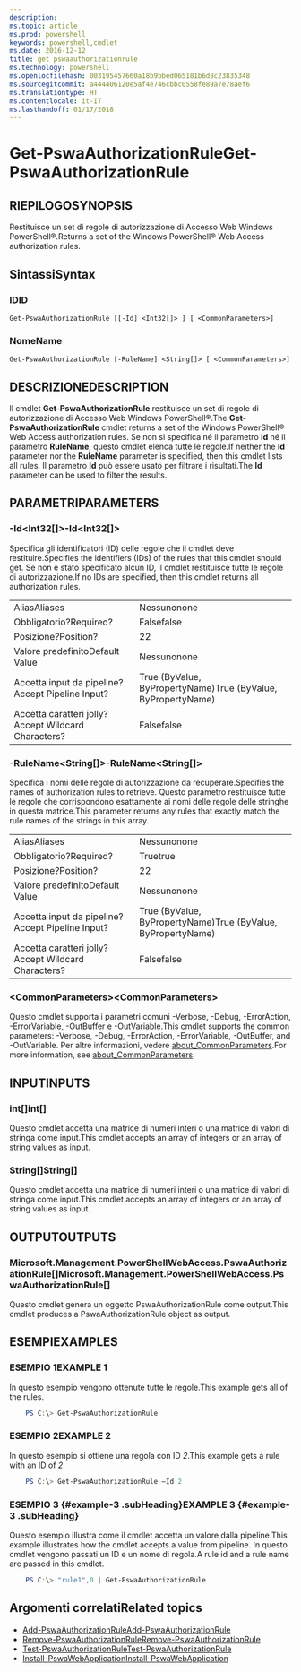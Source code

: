 ```yaml
---
description: 
ms.topic: article
ms.prod: powershell
keywords: powershell,cmdlet
ms.date: 2016-12-12
title: get pswaauthorizationrule
ms.technology: powershell
ms.openlocfilehash: 003195457660a18b9bbed065181b6d8c23835348
ms.sourcegitcommit: a444406120e5af4e746cbbc0558fe89a7e78aef6
ms.translationtype: HT
ms.contentlocale: it-IT
ms.lasthandoff: 01/17/2018
---
```

# <a name="get-pswaauthorizationrule"></a><span data-ttu-id="b8ea0-103">Get-PswaAuthorizationRule</span><span class="sxs-lookup"><span data-stu-id="b8ea0-103">Get-PswaAuthorizationRule</span></span>

## <a name="synopsis"></a><span data-ttu-id="b8ea0-104">RIEPILOGO</span><span class="sxs-lookup"><span data-stu-id="b8ea0-104">SYNOPSIS</span></span>

<span data-ttu-id="b8ea0-105">Restituisce un set di regole di autorizzazione di Accesso Web Windows PowerShell®.</span><span class="sxs-lookup"><span data-stu-id="b8ea0-105">Returns a set of the Windows PowerShell® Web Access authorization rules.</span></span>

## <a name="syntax"></a><span data-ttu-id="b8ea0-106">Sintassi</span><span class="sxs-lookup"><span data-stu-id="b8ea0-106">Syntax</span></span>

### <a name="id"></a><span data-ttu-id="b8ea0-107">ID</span><span class="sxs-lookup"><span data-stu-id="b8ea0-107">ID</span></span>
```
Get-PswaAuthorizationRule [[-Id] <Int32[]> ] [ <CommonParameters>]
```

### <a name="name"></a><span data-ttu-id="b8ea0-108">Nome</span><span class="sxs-lookup"><span data-stu-id="b8ea0-108">Name</span></span>
```
Get-PswaAuthorizationRule [-RuleName] <String[]> [ <CommonParameters>]
```

## <a name="description"></a><span data-ttu-id="b8ea0-109">DESCRIZIONE</span><span class="sxs-lookup"><span data-stu-id="b8ea0-109">DESCRIPTION</span></span>

<span data-ttu-id="b8ea0-110">Il cmdlet **Get-PswaAuthorizationRule** restituisce un set di regole di autorizzazione di Accesso Web Windows PowerShell®.</span><span class="sxs-lookup"><span data-stu-id="b8ea0-110">The **Get-PswaAuthorizationRule** cmdlet returns a set of the Windows PowerShell® Web Access authorization rules.</span></span>
<span data-ttu-id="b8ea0-111">Se non si specifica né il parametro **Id** né il parametro **RuleName**, questo cmdlet elenca tutte le regole.</span><span class="sxs-lookup"><span data-stu-id="b8ea0-111">If neither the **Id** parameter nor the **RuleName** parameter is specified, then this cmdlet lists all rules.</span></span> <span data-ttu-id="b8ea0-112">Il parametro **Id** può essere usato per filtrare i risultati.</span><span class="sxs-lookup"><span data-stu-id="b8ea0-112">The **Id** parameter can be used to filter the results.</span></span>

## <a name="parameters"></a><span data-ttu-id="b8ea0-113">PARAMETRI</span><span class="sxs-lookup"><span data-stu-id="b8ea0-113">PARAMETERS</span></span>

### <a name="-idltint32gt"></a><span data-ttu-id="b8ea0-114">-Id&lt;Int32\[\]&gt;</span><span class="sxs-lookup"><span data-stu-id="b8ea0-114">-Id&lt;Int32\[\]&gt;</span></span>

<span data-ttu-id="b8ea0-115">Specifica gli identificatori (ID) delle regole che il cmdlet deve restituire.</span><span class="sxs-lookup"><span data-stu-id="b8ea0-115">Specifies the identifiers (IDs) of the rules that this cmdlet should get.</span></span> <span data-ttu-id="b8ea0-116">Se non è stato specificato alcun ID, il cmdlet restituisce tutte le regole di autorizzazione.</span><span class="sxs-lookup"><span data-stu-id="b8ea0-116">If no IDs are specified, then this cmdlet returns all authorization rules.</span></span>

|||  
|-|-|
| <span data-ttu-id="b8ea0-117">Alias</span><span class="sxs-lookup"><span data-stu-id="b8ea0-117">Aliases</span></span>                              | <span data-ttu-id="b8ea0-118">Nessuno</span><span class="sxs-lookup"><span data-stu-id="b8ea0-118">none</span></span>                                 |
| <span data-ttu-id="b8ea0-119">Obbligatorio?</span><span class="sxs-lookup"><span data-stu-id="b8ea0-119">Required?</span></span>                            | <span data-ttu-id="b8ea0-120">False</span><span class="sxs-lookup"><span data-stu-id="b8ea0-120">false</span></span>                                |
| <span data-ttu-id="b8ea0-121">Posizione?</span><span class="sxs-lookup"><span data-stu-id="b8ea0-121">Position?</span></span>                            | <span data-ttu-id="b8ea0-122">2</span><span class="sxs-lookup"><span data-stu-id="b8ea0-122">2</span></span>                                    |
| <span data-ttu-id="b8ea0-123">Valore predefinito</span><span class="sxs-lookup"><span data-stu-id="b8ea0-123">Default Value</span></span>                        | <span data-ttu-id="b8ea0-124">Nessuno</span><span class="sxs-lookup"><span data-stu-id="b8ea0-124">none</span></span>                                 |
| <span data-ttu-id="b8ea0-125">Accetta input da pipeline?</span><span class="sxs-lookup"><span data-stu-id="b8ea0-125">Accept Pipeline Input?</span></span>               | <span data-ttu-id="b8ea0-126">True (ByValue, ByPropertyName)</span><span class="sxs-lookup"><span data-stu-id="b8ea0-126">True (ByValue, ByPropertyName)</span></span>       |
| <span data-ttu-id="b8ea0-127">Accetta caratteri jolly?</span><span class="sxs-lookup"><span data-stu-id="b8ea0-127">Accept Wildcard Characters?</span></span>          | <span data-ttu-id="b8ea0-128">False</span><span class="sxs-lookup"><span data-stu-id="b8ea0-128">false</span></span>                                |

### <a name="-rulenameltstringgt"></a><span data-ttu-id="b8ea0-129">-RuleName&lt;String\[\]&gt;</span><span class="sxs-lookup"><span data-stu-id="b8ea0-129">-RuleName&lt;String\[\]&gt;</span></span>

<span data-ttu-id="b8ea0-130">Specifica i nomi delle regole di autorizzazione da recuperare.</span><span class="sxs-lookup"><span data-stu-id="b8ea0-130">Specifies the names of authorization rules to retrieve.</span></span> <span data-ttu-id="b8ea0-131">Questo parametro restituisce tutte le regole che corrispondono esattamente ai nomi delle regole delle stringhe in questa matrice.</span><span class="sxs-lookup"><span data-stu-id="b8ea0-131">This parameter returns any rules that exactly match the rule names of the strings in this array.</span></span>

|||  
|-|-|
| <span data-ttu-id="b8ea0-132">Alias</span><span class="sxs-lookup"><span data-stu-id="b8ea0-132">Aliases</span></span>                              | <span data-ttu-id="b8ea0-133">Nessuno</span><span class="sxs-lookup"><span data-stu-id="b8ea0-133">none</span></span>                                 |
| <span data-ttu-id="b8ea0-134">Obbligatorio?</span><span class="sxs-lookup"><span data-stu-id="b8ea0-134">Required?</span></span>                            | <span data-ttu-id="b8ea0-135">True</span><span class="sxs-lookup"><span data-stu-id="b8ea0-135">true</span></span>                                 |
| <span data-ttu-id="b8ea0-136">Posizione?</span><span class="sxs-lookup"><span data-stu-id="b8ea0-136">Position?</span></span>                            | <span data-ttu-id="b8ea0-137">2</span><span class="sxs-lookup"><span data-stu-id="b8ea0-137">2</span></span>                                    |
| <span data-ttu-id="b8ea0-138">Valore predefinito</span><span class="sxs-lookup"><span data-stu-id="b8ea0-138">Default Value</span></span>                        | <span data-ttu-id="b8ea0-139">Nessuno</span><span class="sxs-lookup"><span data-stu-id="b8ea0-139">none</span></span>                                 |
| <span data-ttu-id="b8ea0-140">Accetta input da pipeline?</span><span class="sxs-lookup"><span data-stu-id="b8ea0-140">Accept Pipeline Input?</span></span>               | <span data-ttu-id="b8ea0-141">True (ByValue, ByPropertyName)</span><span class="sxs-lookup"><span data-stu-id="b8ea0-141">True (ByValue, ByPropertyName)</span></span>       |
| <span data-ttu-id="b8ea0-142">Accetta caratteri jolly?</span><span class="sxs-lookup"><span data-stu-id="b8ea0-142">Accept Wildcard Characters?</span></span>          | <span data-ttu-id="b8ea0-143">False</span><span class="sxs-lookup"><span data-stu-id="b8ea0-143">false</span></span>                                |

### <a name="ltcommonparametersgt"></a><span data-ttu-id="b8ea0-144">&lt;CommonParameters&gt;</span><span class="sxs-lookup"><span data-stu-id="b8ea0-144">&lt;CommonParameters&gt;</span></span>

<span data-ttu-id="b8ea0-145">Questo cmdlet supporta i parametri comuni -Verbose, -Debug, -ErrorAction, -ErrorVariable, -OutBuffer e -OutVariable.</span><span class="sxs-lookup"><span data-stu-id="b8ea0-145">This cmdlet supports the common parameters: -Verbose, -Debug, -ErrorAction, -ErrorVariable, -OutBuffer, and -OutVariable.</span></span>
<span data-ttu-id="b8ea0-146">Per altre informazioni, vedere [about_CommonParameters](http://go.microsoft.com/fwlink/p/?LinkID=113216).</span><span class="sxs-lookup"><span data-stu-id="b8ea0-146">For more information, see [about_CommonParameters](http://go.microsoft.com/fwlink/p/?LinkID=113216).</span></span>

## <a name="inputs"></a><span data-ttu-id="b8ea0-147">INPUT</span><span class="sxs-lookup"><span data-stu-id="b8ea0-147">INPUTS</span></span>

### <a name="int"></a><span data-ttu-id="b8ea0-148">int\[\]</span><span class="sxs-lookup"><span data-stu-id="b8ea0-148">int\[\]</span></span>

<span data-ttu-id="b8ea0-149">Questo cmdlet accetta una matrice di numeri interi o una matrice di valori di stringa come input.</span><span class="sxs-lookup"><span data-stu-id="b8ea0-149">This cmdlet accepts an array of integers or an array of string values as input.</span></span>

### <a name="string"></a><span data-ttu-id="b8ea0-150">String\[\]</span><span class="sxs-lookup"><span data-stu-id="b8ea0-150">String\[\]</span></span>

<span data-ttu-id="b8ea0-151">Questo cmdlet accetta una matrice di numeri interi o una matrice di valori di stringa come input.</span><span class="sxs-lookup"><span data-stu-id="b8ea0-151">This cmdlet accepts an array of integers or an array of string values as input.</span></span>

## <a name="outputs"></a><span data-ttu-id="b8ea0-152">OUTPUT</span><span class="sxs-lookup"><span data-stu-id="b8ea0-152">OUTPUTS</span></span>

### <a name="microsoftmanagementpowershellwebaccesspswaauthorizationrule"></a><span data-ttu-id="b8ea0-153">Microsoft.Management.PowerShellWebAccess.PswaAuthorizationRule\[\]</span><span class="sxs-lookup"><span data-stu-id="b8ea0-153">Microsoft.Management.PowerShellWebAccess.PswaAuthorizationRule\[\]</span></span>

<span data-ttu-id="b8ea0-154">Questo cmdlet genera un oggetto PswaAuthorizationRule come output.</span><span class="sxs-lookup"><span data-stu-id="b8ea0-154">This cmdlet produces a PswaAuthorizationRule object as output.</span></span>


## <a name="examples"></a><span data-ttu-id="b8ea0-155">ESEMPI</span><span class="sxs-lookup"><span data-stu-id="b8ea0-155">EXAMPLES</span></span>

### <a name="example-1"></a><span data-ttu-id="b8ea0-156">ESEMPIO 1</span><span class="sxs-lookup"><span data-stu-id="b8ea0-156">EXAMPLE 1</span></span>

<span data-ttu-id="b8ea0-157">In questo esempio vengono ottenute tutte le regole.</span><span class="sxs-lookup"><span data-stu-id="b8ea0-157">This example gets all of the rules.</span></span>

```PowerShell
    PS C:\> Get-PswaAuthorizationRule
```

### <a name="example-2"></a><span data-ttu-id="b8ea0-158">ESEMPIO 2</span><span class="sxs-lookup"><span data-stu-id="b8ea0-158">EXAMPLE 2</span></span>

<span data-ttu-id="b8ea0-159">In questo esempio si ottiene una regola con ID *2*.</span><span class="sxs-lookup"><span data-stu-id="b8ea0-159">This example gets a rule with an ID of *2*.</span></span>

```PowerShell
    PS C:\> Get-PswaAuthorizationRule –Id 2
```

### <a name="example-3-example-3-subheading"></a><span data-ttu-id="b8ea0-160">ESEMPIO 3 {#example-3 .subHeading}</span><span class="sxs-lookup"><span data-stu-id="b8ea0-160">EXAMPLE 3 {#example-3 .subHeading}</span></span>

<span data-ttu-id="b8ea0-161">Questo esempio illustra come il cmdlet accetta un valore dalla pipeline.</span><span class="sxs-lookup"><span data-stu-id="b8ea0-161">This example illustrates how the cmdlet accepts a value from pipeline.</span></span>
<span data-ttu-id="b8ea0-162">In questo cmdlet vengono passati un ID e un nome di regola.</span><span class="sxs-lookup"><span data-stu-id="b8ea0-162">A rule id and a rule name are passed in this cmdlet.</span></span>

```PowerShell
    PS C:\> "rule1",0 | Get-PswaAuthorizationRule
```

## <a name="related-topics"></a><span data-ttu-id="b8ea0-163">Argomenti correlati</span><span class="sxs-lookup"><span data-stu-id="b8ea0-163">Related topics</span></span>

- [<span data-ttu-id="b8ea0-164">Add-PswaAuthorizationRule</span><span class="sxs-lookup"><span data-stu-id="b8ea0-164">Add-PswaAuthorizationRule</span></span>](add-pswaauthorizationrule.md)
- [<span data-ttu-id="b8ea0-165">Remove-PswaAuthorizationRule</span><span class="sxs-lookup"><span data-stu-id="b8ea0-165">Remove-PswaAuthorizationRule</span></span>](remove-pswaauthorizationrule.md)
- [<span data-ttu-id="b8ea0-166">Test-PswaAuthorizationRule</span><span class="sxs-lookup"><span data-stu-id="b8ea0-166">Test-PswaAuthorizationRule</span></span>](test-pswaauthorizationrule.md)
- [<span data-ttu-id="b8ea0-167">Install-PswaWebApplication</span><span class="sxs-lookup"><span data-stu-id="b8ea0-167">Install-PswaWebApplication</span></span>](install-pswawebapplication.md)
